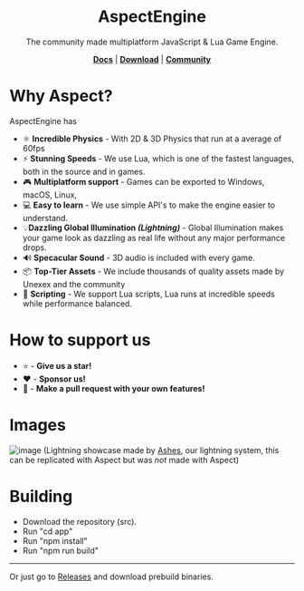 
<div align="center">

# AspectEngine

The community made multiplatform JavaScript & Lua Game Engine.

 **[Docs](https://github.com/Unexex/AspectEngineDocumentation/wiki)** | **[Download](https://github.com/Unexex/AspectEngine/releases/)** | **[Community]()**

</div>

# Why Aspect?
AspectEngine has
- ⚛️ **Incredible Physics** - With 2D & 3D Physics that run at a average of 60fps 
- ⚡ **Stunning Speeds** - We use Lua, which is one of the fastest languages, both in the source and in games.
- 🎮 **Multiplatform support** - Games can be exported to Windows, macOS, Linux,
- ‍💻 **Easy to learn** - We use simple API's to make the engine easier to understand.
- 💡**Dazzling Global Illumination *(Lightning)*** - Global Illumination makes your game look as dazzling as real life without any major performance drops.
- 🔊 **Specacular Sound** - 3D audio is included with every game.
- 📦 **Top-Tier Assets** - We include thousands of quality assets made by Unexex and the community
- 📜 **Scripting** - We support Lua scripts, Lua runs at incredible speeds while performance balanced.
# How to support us
- ⭐️ - **Give us a star!**
- ❤️ - **Sponsor us!**
- 💁 - **Make a pull request with your own features!**
# Images
![image](https://user-images.githubusercontent.com/7625588/67295473-c0d9d680-f519-11e9-96b8-72422af0a547.png)
(Lightning showcase made by [Ashes](https://github.com/but0n/Ashes), our lightning system, this can be replicated with Aspect but was *not* made with Aspect)

# Building
* Download the repository (src).
* Run "cd app"
* Run "npm install"
* Run "npm run build"
***
Or just go to [Releases](https://github.com/Unexex/AspectEngine/releases/) and download prebuild binaries.

